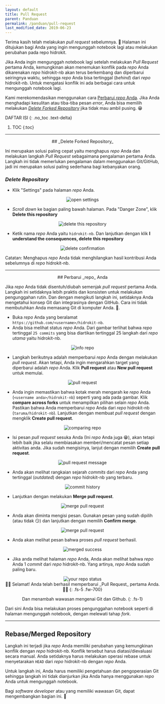 ```yaml
---
layout: default
title: Pull Request
parent: Panduan
permalink: /panduan/pull-request
last_modified_date: 2019-06-23
---
```


Terima kasih telah melakukan _pull request_ sebelumnya. 🙏 Halaman ini ditujukan bagi Anda yang ingin mengunggah notebook lagi atau melakukan perubahan pada repo hidrokit. 

Jika Anda ingin mengunggah notebook lagi setelah melakukan _Pull Request_ pertama Anda, kemungkinan akan menemukan konflik pada _repo_ Anda dikarenakan _repo_ hidrokit-nb akan terus berkembang dan diperbarui seiringnya waktu, sehingga _repo_ Anda bisa tertinggal (*behind*) dari _repo_ hidrokit-nb. Untuk mengatasi konflik ini ada berbagai cara untuk mengunggah notebook lagi.

Kami merekomendasikan menggunakan cara [Perbarui _repo_ Anda](#perbarui-repo-anda). Jika Anda menghadapi kesulitan atau tiba-tiba pesan _error_, Anda bisa memilih melakukan [*Delete Forked Repository*](#delete-forked-repository) jika tidak mau ambil pusing. 😁

DAFTAR ISI
{: .no_toc .text-delta}

1. TOC
{:toc}

---

<div align="center" markdown="1">
## _Delete Forked Repository_
</div>

Ini merupakan solusi paling cepat yaitu menghapus _repo_ Anda dan melakukan langkah *Pull Request* sebagaimana pengalaman pertama Anda. Langkah ini tidak memerlukan pengalaman dalam menggunakan Git/GitHub, jadi ini merupakan solusi paling sederhana bagi kebanyakan orang. 

### _Delete Repository_
- Klik "Settings" pada halaman _repo_ Anda. 
<div align="center">
    <img src="{{ site.baseurl }}/assets/images/panduan/delete_fork_00.png" alt="open settings"><br>
</div>

- _Scroll down_ ke bagian paling bawah halaman. Pada "Danger Zone", klik **Delete this repository**
<div align="center">
    <img src="{{ site.baseurl }}/assets/images/panduan/delete_fork_01.png" alt="delete this repository"><br>
</div>

- Ketik nama _repo_ Anda yaitu `hidrokit-nb`. Dan lanjutkan dengan klik **I understand the consequences, delete this repository**
<div align="center">
    <img src="{{ site.baseurl }}/assets/images/panduan/delete_fork_02.png" alt="delete confirmation"><br>
</div>

Catatan: Menghapus _repo_ Anda tidak menghilangkan hasil kontribusi Anda sebelumnya di _repo_ hidrokit-nb. 

---
<div align="center" markdown="1">
## Perbarui _repo_ Anda
</div>

Jika *repo* Anda tidak disentuh/diubah semenjak _pull request_ pertama Anda. Langkah ini setidaknya lebih praktis dan konsisten untuk melakukan pengunggahan rutin. Dan dengan mengikuti langkah ini, setidaknya Anda mengetahui konsep Git dan integrasinya dengan GitHub. Cara ini tidak membutuhkan Anda memasang Git di komputer Anda. 🙌.

- Buka _repo_ Anda yang beralamat `https://github.com/<username>/hidrokit-nb`.
- Anda bisa melihat status _repo_ Anda. Dari gambar terlihat bahwa _repo_ tertinggal `25 commits` yang bisa diartikan tertinggal 25 langkah dari _repo utama_ yaitu hidrokit-nb.

<div align="center">
    <img src="{{ site.baseurl }}/assets/images/panduan/update_repo_00.png" alt="info repo"><br>
</div>

- Langkah berikutnya adalah memperbarui _repo_ Anda dengan melakukan _pull request_. Akan tetapi, Anda ingin mengarahkan target yang diperbarui adalah _repo_ Anda. Klik **Pull request** atau **New pull request** untuk memulai.

<div align="center">
    <img src="{{ site.baseurl }}/assets/images/panduan/update_repo_01.png" alt="pull request"><br>
</div>

- Anda ingin memastikan bahwa kotak merah mengarah ke _repo_ Anda (`<username anda>/hidrokit-nb`) seperti yang ada pada gambar. Klik **compare across forks** untuk menampilkan pilihan selain _repo_ Anda. Pastikan bahwa Anda memperbarui _repo_ Anda dari _repo_ hidrokit-nb (`taruma/hidrokit-nb`). Lanjutkan dengan membuat _pull request_ dengan mengklik **Create pull request**. 

<div align="center">
    <img src="{{ site.baseurl }}/assets/images/panduan/update_repo_02.png" alt="comparing repo"><br>
</div>

- Isi pesan _pull request_ sesuka Anda (Ini _repo_ Anda juga 😁), akan tetapi lebih baik jika selalu membiasakan memberi/mencatat pesan setiap aktivitas anda. Jika sudah mengisinya, lanjut dengan memilih **Create pull request**.

<div align="center">
    <img src="{{ site.baseurl }}/assets/images/panduan/update_repo_03.png" alt="pull request message"><br>
</div>

- Anda akan melihat rangkaian sejarah _commits_ dari _repo_ Anda yang tertinggal (*outdated*) dengan _repo_ hidrokit-nb yang terbaru.

<div align="center">
    <img src="{{ site.baseurl }}/assets/images/panduan/update_repo_04.png" alt="commit history"><br>
</div>

- Lanjutkan dengan melakukan **Merge pull request**.

<div align="center">
    <img src="{{ site.baseurl }}/assets/images/panduan/update_repo_05.png" alt="merge pull request"><br>
</div>

- Anda akan diminta mengisi pesan. Gunakan pesan yang sudah dipilih (atau tidak 😏) dan lanjutkan dengan memilih **Confirm merge**.

<div align="center">
    <img src="{{ site.baseurl }}/assets/images/panduan/update_repo_06.png" alt="merge pull request"><br>
</div>

- Anda akan melihat pesan bahwa proses _pull request_ berhasil.

<div align="center">
    <img src="{{ site.baseurl }}/assets/images/panduan/update_repo_07.png" alt="merged success"><br>
</div>

- Jika anda melihat halaman _repo_ Anda, Anda akan melihat bahwa _repo_ Anda 1 *commit* dari _repo_ hidrokit-nb. Yang artinya, _repo_ Anda sudah paling baru. 

<div align="center">
    <img src="{{ site.baseurl }}/assets/images/panduan/update_repo_08.png" alt="your repo status"><br>
</div>

<div align="center" markdown="1">
🎉🎊 Selamat! Anda telah berhasil memperbarui _Pull Request_ pertama Anda. 🎊🎉
{: .fs-5 .fw-700}

Dan menambah wawasan mengenai Git dan Github.
{: .fs-1}
</div>

Dari sini Anda bisa melakukan proses pengunggahan notebook seperti di halaman mengunggah notebook, dengan melewati tahap _fork_.

---
## Rebase/Merged Repository

Langkah ini terjadi jika _repo_ Anda memiliki perubahan yang kemungkinan konflik dengan _repo_ hidrokit-nb. Konflik tersebut harus diatasi/dievaluasi secara manual. Anda setidaknya harus melakukan operasi rebase untuk menyetarakan `HEAD` dari _repo_ hidrokit-nb dengan _repo_ Anda. 

Untuk langkah ini, Anda harus memiliki pengetahuan dan pengoperasian Git sehingga langkah ini tidak dianjurkan jika Anda hanya menggunakan _repo_ Anda untuk mengunggah notebook. 

Bagi _software developer_ atau yang memiliki wawasan Git, dapat mengembangkan bagian ini. 🙏